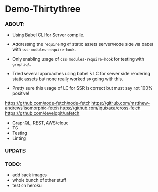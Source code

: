 # Demo-Thirtythree

### ABOUT:

* Using Babel CLI for Server compile.

* Addressing the `require`ing of static assets server/Node side via babel with `css-modules-require-hook`.
* Only enabling usage of `css-modules-require-hook` for testing with `graphiql`.
* Tried several approaches using babel & LC for server side rendering static assets but none really worked so going with this.
* Pretty sure this usage of LC for SSR is correct but must say not 100% positive! 

https://github.com/node-fetch/node-fetch
https://github.com/matthew-andrews/isomorphic-fetch
https://github.com/lquixada/cross-fetch
https://github.com/developit/unfetch

* GraphQL, REST, AWS/cloud
* TS
* Testing
* Linting


### UPDATE:


### TODO:

* add back images
* whole bunch of other stuff
* test on heroku
